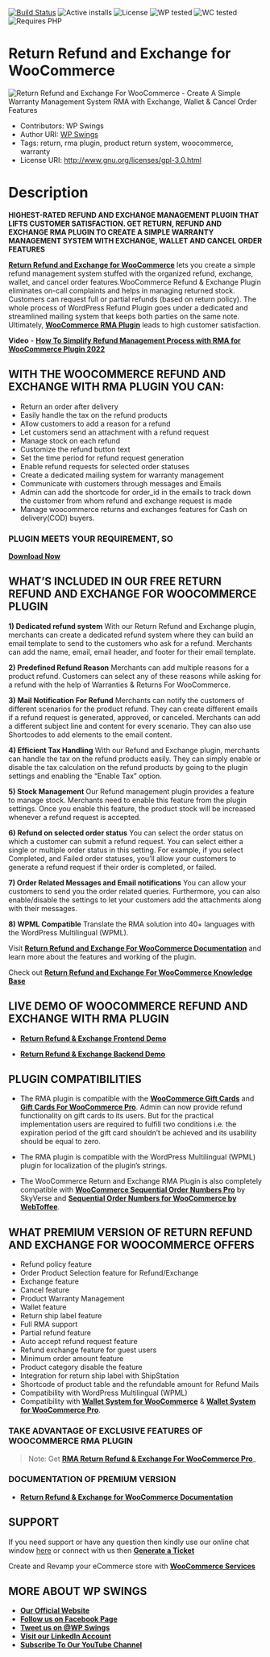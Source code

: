 [![Build Status](https://img.shields.io/travis/twbs/bootstrap/v4-dev.svg)](https://travis-ci.org/twbs/bootstrap) ![Active installs](https://img.shields.io/badge/Active-4000%2B-brightgreen) ![License](https://img.shields.io/badge/License-GPLv3%20or%20later-yellowgreen) ![WP tested](https://img.shields.io/badge/WP%20tested-6.0.2-brightgreen) ![WC tested](https://img.shields.io/badge/WC%20tested-6.8.2-brightgreen) ![Requires PHP](https://img.shields.io/badge/Requires%20PHP-5.1.0-blue)
# Return Refund and Exchange for WooCommerce
![Return Refund and Exchange For WooCommerce - Create A Simple Warranty Management System RMA with Exchange, Wallet & Cancel Order Features](https://ps.w.org/woo-refund-and-exchange-lite/assets/banner-772x250.png?rev=2672154
)
* Contributors: WP Swings
* Author URI: [WP Swings](https://wpswings.com/?utm_source=wpswings-official&utm_medium=rma-github-page&utm_campaign=wpswings-official)
* Tags:  return, rma plugin, product return system, woocommerce,  warranty
* License URI: http://www.gnu.org/licenses/gpl-3.0.html

# Description

**HIGHEST-RATED REFUND AND EXCHANGE MANAGEMENT PLUGIN THAT LIFTS CUSTOMER SATISFACTION. GET RETURN, REFUND AND EXCHANGE RMA PLUGIN TO CREATE A SIMPLE WARRANTY MANAGEMENT SYSTEM WITH EXCHANGE, WALLET AND CANCEL ORDER FEATURES**

[**Return Refund and Exchange for WooCommerce**](https://wordpress.org/plugins/woo-refund-and-exchange-lite/) lets you create a simple refund management system stuffed with the organized refund, exchange, wallet, and cancel order features.WooCommerce Refund & Exchange Plugin eliminates on-call complaints and helps in managing returned stock. Customers can request full or partial refunds (based on return policy). The whole process of WordPress Refund Plugin  goes under a dedicated and streamlined mailing system that keeps both parties on the same note. Ultimately, [**WooCommerce RMA Plugin**](https://wpswings.com/product/rma-return-refund-exchange-for-woocommerce-pro/?utm_source=wpswings-rma-pro&utm_medium=rma-github-page&utm_campaign=rma-pro) leads to high customer satisfaction.

**Video** - [**How To Simplify Refund Management Process with RMA for WooCommerce Plugin 2022**](https://youtu.be/GQhXfBtzLE0)


## WITH THE WOOCOMMERCE REFUND AND EXCHANGE WITH RMA PLUGIN YOU CAN:
* Return an order after delivery
* Easily handle the tax on the refund products
* Allow customers to add a reason for a refund
* Let customers send an attachment with a refund request
* Manage stock on each refund
* Customize the refund button text
* Set the time period for refund request generation
* Enable refund requests for selected order statuses
* Create a dedicated mailing system for warranty management
* Communicate with customers through messages and Emails
* Admin can add the shortcode for order_id in the emails to track down the customer from whom refund and exchange request is made
* Manage woocommerce returns and exchanges features for Cash on delivery(COD) buyers.

###  PLUGIN MEETS YOUR REQUIREMENT, SO ##

[**Download Now**](https://downloads.wordpress.org/plugin/woo-refund-and-exchange-lite.zip)

## WHAT’S INCLUDED IN OUR FREE RETURN REFUND AND EXCHANGE FOR WOOCOMMERCE PLUGIN

**1) Dedicated refund system**
With our Return Refund and Exchange plugin, merchants can create a dedicated refund system where they can build an email template to send to the customers who ask for a refund. Merchants can add the name, email, email header, and footer for their email template.

**2) Predefined Refund Reason**
Merchants can add multiple reasons for a product refund. Customers can select any of these reasons while asking for a refund with the help of Warranties & Returns For WooCommerce.

**3) Mail Notification For Refund**
Merchants can notify the customers of different scenarios for the product refund. They can create different emails if a refund request is generated, approved, or canceled. Merchants can add a different subject line and content for every scenario. They can also use Shortcodes to add elements to the email content.

**4) Efficient Tax Handling**
With our Refund and Exchange plugin, merchants can handle the tax on the refund products easily. They can simply enable or disable the tax calculation on the refund products by going to the plugin settings and enabling the “Enable Tax” option.

**5) Stock Management**
Our Refund management plugin provides a feature to manage stock. Merchants need to enable this feature from the plugin settings. Once you enable this feature, the product stock will be increased whenever a refund request is accepted.

**6) Refund on selected order status**
You can select the order status on which a customer can submit a refund request. You can select either a single or multiple order status in this setting. For example, if you select Completed, and Failed order statuses, you’ll allow your customers to generate a refund request if their order is completed, or failed.

**7) Order Related Messages and Email notifications**
You can allow your customers to send you the order related queries. Furthermore, you can also enable/disable the settings to let your customers add the attachments along with their messages.

**8) WPML Compatible**
Translate the RMA solution into 40+ languages with the WordPress Multilingual (WPML).

Visit [**Return Refund and Exchange For WooCommerce Documentation**](http://docs.wpswings.com/woocommerce-refund-and-exchange-lite/?utm_source=wpswings-rma-doc&utm_medium=rma-github-page&utm_campaign=rma-pro) and learn more about the features and working of the plugin.

Check out [**Return Refund and Exchange For WooCommerce Knowledge Base**](https://support.wpswings.com/wordpress-plugins-knowledge-base/category/rma-return-refund-exchange-for-woocommerce/?utm_source=wpswings-rma-kb&utm_medium=rma-github-page&utm_campaign=kb)

## LIVE DEMO OF WOOCOMMERCE REFUND AND EXCHANGE WITH RMA PLUGIN

* [**Return Refund & Exchange Frontend Demo**](https://demo.wpswings.com/rma-return-refund-exchange-for-woocommerce-pro/?utm_source=wpswings-rma-demo&utm_medium=rma-github-page&utm_campaign=demo)

* [**Return Refund & Exchange Backend Demo**](https://demo.wpswings.com/rma-return-refund-exchange-for-woocommerce-pro/get-your-personal-demo/?utm_source=wpswings-rma-demo&utm_medium=rma-github-page&utm_campaign=backend-demo)

## PLUGIN COMPATIBILITIES ##

* The RMA plugin is compatible with the [**WooCommerce Gift Cards**](https://wordpress.org/plugins/woo-gift-cards-lite/) and [**Gift Cards For WooCommerce Pro**](https://wpswings.com/product/gift-cards-for-woocommerce-pro/?utm_source=wpswings-gc-pro&utm_medium=rma-github-page&utm_campaign=gc-pro). Admin can now provide refund functionality on gift cards to its users. But for the practical implementation users are required to fulfill two conditions i.e. the expiration period of the gift card shouldn’t be achieved and its usability should be equal to zero.

* The RMA plugin is compatible with the WordPress Multilingual (WPML) plugin for localization of the plugin’s strings.

* The WooCommerce Return and Exchange RMA Plugin is also completely compatible with [**WooCommerce Sequential Order Numbers Pro**](https://www.skyverge.com/product/woocommerce-sequential-order-numbers-pro/) by SkyVerse and [**Sequential Order Numbers for WooCommerce by WebToffee**](https://wordpress.org/plugins/wt-woocommerce-sequential-order-numbers/).

## WHAT PREMIUM VERSION OF RETURN REFUND AND EXCHANGE FOR WOOCOMMERCE OFFERS

* Refund policy feature
* Order Product Selection feature for Refund/Exchange
* Exchange feature
* Cancel feature
* Product Warranty Management
* Wallet feature
* Return ship label feature
* Full RMA support
* Partial refund feature
* Auto accept refund request feature
* Refund exchange feature for guest users
* Minimum order amount feature
* Product category disable the feature
* Integration for return ship label with ShipStation
* Shortcode of product table and the refundable amount for Refund Mails
* Compatibility with WordPress Multilingual (WPML)
* Compatibility with [**Wallet System for WooCommerce**](https://wordpress.org/plugins/wallet-system-for-woocommerce/) & [**Wallet System for WooCommerce Pro**](https://wpswings.com/product/wallet-system-for-woocommerce-pro/?utm_source=wpswings-wallet-pro&utm_medium=rma-github-page&utm_campaign=wallet-pro).

### TAKE ADVANTAGE OF EXCLUSIVE FEATURES OF WOOCOMMERCE RMA PLUGIN
> Note:  Get [**RMA Return Refund & Exchange For WooCommerce Pro**](https://wpswings.com/product/rma-return-refund-exchange-for-woocommerce-pro/?utm_source=wpswings-rma-pro&utm_medium=rma-github-page&utm_campaign=premium-plugin)_

### DOCUMENTATION OF PREMIUM VERSION

* [**Return Refund & Exchange for WooCommerce Documentation**](https://docs.wpswings.com/rma-return-refund-exchange-for-woocommerce-pro/?utm_source=wpswings-rma-doc&utm_medium=rma-github-page&utm_campaign=rma-doc)

## SUPPORT

If you need support or have any question then kindly use our online chat window [here](https://wpswings.com/?utm_source=wpswings-official&utm_medium=rma-github-page&utm_campaign=wpswings-official) or connect with us then [**Generate a Ticket**](https://wpswings.com/submit-query/?utm_source=wpswings-generate-ticket&utm_medium=rma-github-page&utm_campaign=generate-ticket)

Create and Revamp your eCommerce store with [**WooCommerce Services**](https://wpswings.com/woocommerce-services/?utm_source=wpswings-rma-services&utm_medium=rma-github-page&utm_campaign=woocommerce-services) 

## MORE ABOUT WP SWINGS

* [**Our Official Website**](https://wpswings.com/?utm_source=wpswings-official&utm_medium=rma-github-page&utm_campaign=wpswings-official)
* [**Follow us on Facebook Page**](https://www.facebook.com/wpswings)
* [**Tweet us on @WP Swings**](https://twitter.com/wpswings)
* [**Visit our LinkedIn Account**](https://www.linkedin.com/company/77072505/admin/)
* [**Subscribe To Our YouTube Channel**](https://www.youtube.com/channel/UC7nYNf0JETOwW3GOD_EW2Ag)



